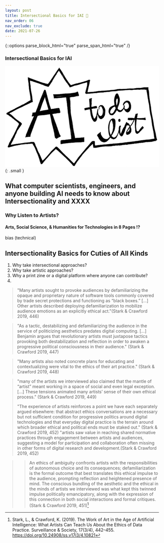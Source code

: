 ```yaml
---
layout: post
title: Intersectional Basics for IAI 🤩 
nav_order: 06
nav_exclude: true
date: 2021-07-26
---
```

{::options parse_block_html="true" parse_span_html="true" /}

<main class="zine">
<section class="zine-page page-1" markdown="1">

<!-- ## An Engineer's Guide to Intersectional AI -->
<!-- Engineers for Intersectionality -->
### Intersectional Basics for IAI
<!-- how to make the code starter pack and the intersectionality starter pack like parallel kits, processing threads... learning the languages of code, learning the languages of intersectionality -->

![AI To-Do List](../assets/img/LC-AIToDoList.png)
{: .small }


</section>
<section class="zine-page page-2" markdown="1">

## What computer scientists, engineers, and anyone building AI needs to know about Intersectionality and XXXX 

### Why Listen to Artists? 
#### Arts, Social Science, & Humanities for Technologies in 8 Pages !?

bias (technical)

<!-- What should this cover? -->

## Intersectionality Basics for Cuties of All Kinds

  1. Why take intersectional approaches?
  2. Why take artistic approaches?
  3. Why a print zine or a digital platform where anyone can contribute?
  4. 

>"Many artists sought to provoke audiences by defamiliarizing the opaque and proprietary nature of software tools commonly covered by trade secret protections and functioning as “black boxes.” [...] Other artists described deploying defamiliarization to mobilize audience emotions as an explicitly ethical act."(Stark & Crawford 2019, 446)

>"As a tactic, destabilizing and defamiliarizing the audience in the service of politicizing aesthetics predates digital computing. [...] Benjamin argues that revolutionary artists must juxtapose tactics provoking both destabilization and reflection in order to awaken a progressive political consciousness in their audience." (Stark & Crawford 2019, 447)

>"Many artists also noted concrete plans for educating and contextualizing were vital to the ethics of their art practice." (Stark & Crawford 2019, 448)

>"many of the artists we interviewed also claimed that the mantle of “artist” meant working in a space of social and even legal exception. [...] These tensions animated many artists’ sense of their own ethical process." (Stark & Crawford 2019, 449)
> 
   >"The experience of artists reinforces a point we have each separately argued elsewhere: that abstract ethics conversations are a necessary but not sufficient condition for progressive politics around digital technologies and that everyday digital practice is the terrain around which broader ethical and political ends must be staked out." (Stark & Crawford 2019, 452)
   >"artists saw value in reaching shared normative practices through engagement between artists and audiences, suggesting a model for participation and collaboration often missing in other forms of digital research and development.(Stark & Crawford 2019, 452)

>   > An ethics of ambiguity confronts artists with the responsibilities of autonomous choice and its consequences; defamiliarization is the formal outcome that best translates this ethical impulse to the audience, prompting reflection and heightened presence of mind. The conscious bundling of the aesthetic and the ethical in the minds of artists we interviewed was what kept this twinned impulse politically emancipatory, along with the expression of this connection in both social interactions and formal critiques. (Stark & Crawford 2019, 451)[^Stark]

[^Stark]: Stark, L., & Crawford, K. (2019). The Work of Art in the Age of Artificial Intelligence: What Artists Can Teach Us About the Ethics of Data Practice. Surveillance & Society, 17(3/4), 442–455. https://doi.org/10.24908/ss.v17i3/4.10821

</section>

<section class="zine-page page-3" markdown="1">
</section>

<section class="zine-page page-4" markdown="1">
</section>

<section class="zine-page page-5" markdown="1">
</section>

<section class="zine-page page-6" markdown="1">
</section>

<section class="zine-page page-7" markdown="1">
</section>

<section class="zine-page page-8" markdown="1">
</section>
</main>